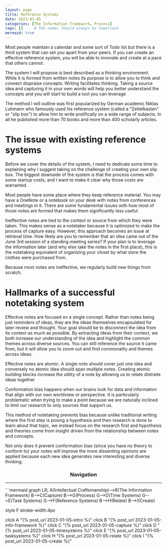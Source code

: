 ```yaml
---
layout: page
title: Reference Systems
date: 2023-01-05
categories: [The Information Framework, Process]
tags: []     # TAG names should always be lowercase
mermaid: true
---
```

Most people maintain a calendar and some sort of Todo list but there is a third system that can set you apart from your peers. If you can create an effective reference system, you will be able to innovate and create at a pace that others cannot.

The system I will propose is best described as a thinking environment. While it is formed from written notes its purpose is to allow you to think and connect dispraise concepts. Writing facilitates thinking. Taking a source idea and capturing it in your own words will help you better understand the concepts and you will start to build a tool you can leverage

The method I will outline was first popularized by German academic Niklas Luhmann who famously used his reference system (called a "Zettelkasten" or "slip box") to allow him to write prolifically on a wide range of subjects. In all he published more than 70 books and more than 400 scholarly articles.

# The issue with existing reference systems
Before we cover the details of the system, I need to dedicate some time to explaining why I suggest taking on the challenge of creating your own slip box. The biggest downside of the system is that the process comes with some startup costs, and I want to make it clear why those costs are warranted.

Most people have some place where they keep reference material. You may have a OneNote or a notebook on your desk with notes from conferences and meetings in it. There are some fundamental issues with how most of those notes are formed that makes them significantly less useful.

Ineffective notes are tied to the context or source from which they were taken. This makes sense as a notetaker because it is optimized to make the process of capture easy. However, this approach becomes an issue at retrieval time. How likely are you to remember that an idea came out of the June 3rd session of a standing meeting series? If your plan is to leverage the information later (and why else take the notes in the first place), this is the notetaking equivalent of organizing your closet by what store the clothes were purchased from.

Because most notes are ineffective, we regularly build new things from scratch. 

# Hallmarks of a successful notetaking system
Effective notes are focused on a single concept. Rather than notes being just reminders of ideas, they are the ideas themselves encapsulated for later review and thought. Your goal should be to disconnect the idea from its context as much as possible. By extracting ideas from their context, we both increase our understanding of the idea and highlight the common themes across diverse sources. You can still reference the source it came from, but it will allow you to zoom out and find commonality and themes across ideas.

Effective notes are atomic. A single note should cover just one idea and conversely no atomic idea should span multiple notes. Creating atomic building blocks increase the utility of a note by allowing us to relate distraite ideas together

Conformation bias happens when our brains look for data and information that align with our own worldview or perspective. It is particularly problematic when trying to make a point because we are naturally inclined to limit our research to only sources that support us. 

This method of notetaking prevents bias because unlike traditional writing where the first step is posing a hypothesis and then research is done to learn about that topic, we instead focus on the research first and hypothesis and theories come from insight driven from the relationship between notes and concepts.

Not only does it prevent conformation bias (since you have no theory to conform to) your notes will improve the more dissenting opinions are applied because each new idea generates new interesting and diverse thinking.

<center><h3>Navigation</h3></center>
<hr/>
```mermaid
graph LR;
  A(Intellectual Craftsmanship)-->B(The Information Framework)
  B-->C(Capture)
  B-->G(Process)
  G-->D(Time Systems)
  G-->E(Task Systems)
  G-->F(Reference Systems)
  B-->H(Relate)
  B-->I(Create)

  style F stroke-width:4px

  click A "{% post_url 2023-01-05-intro %}"
  click B "{% post_url 2023-01-05-info-framework %}"
  click C "{% post_url 2023-01-05-capture %}"
  click D "{% post_url 2023-01-05-timesystems %}"
  click E "{% post_url 2023-01-05-tasksystems %}"
  click H "{% post_url 2023-01-05-relate %}"
  click I "{% post_url 2023-01-05-create %}"
```